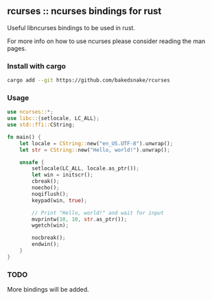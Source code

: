 ## rcurses :: ncurses bindings for rust

Useful libncurses bindings to be used in rust.

For more info on how to use ncurses please consider reading the man pages.

### Install with cargo

```bash
cargo add --git https://github.com/bakedsnake/rcurses
```

### Usage

```rust
use ncurses::*;
use libc::{setlocale, LC_ALL};
use std::ffi::CString;

fn main() {
    let locale = CString::new("en_US.UTF-8").unwrap();
    let str = CString::new("Hello, world!").unwrap();

    unsafe {
        setlocale(LC_ALL, locale.as_ptr());
        let win = initscr();
        cbreak();
        noecho();
        noqiflush();
        keypad(win, true);

        // Print "Hello, world!" and wait for input
        mvprintw(10, 10, str.as_ptr());
        wgetch(win);

        nocbreak();
        endwin();
    }
}

```

### TODO

More bindings will be added.
